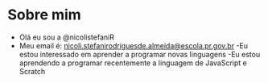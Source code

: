 # Sobre mim
- Olá eu sou a @nicolistefaniR
- Meu email é: nicoli.stefanirodriguesde.almeida@escola.pr.gov.br
-Eu estou interessado em aprender a programar novas linguagens
-Eu estou aprendendo a programar recentemente a linguagem de JavaScript e Scratch
